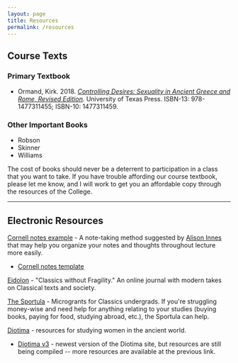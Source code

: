 ```yaml
---
layout: page
title: Resources
permalink: /resources
---
```


## Course Texts

### Primary Textbook
- Ormand, Kirk. 2018. [*Controlling Desires: Sexuality in Ancient Greece and Rome, Revised Edition*](https://www.amazon.com/dp/1477311459/ref=cm_sw_em_r_mt_dp_U_efM.Db423NXT8 ). University of Texas Press. ISBN-13: 978-1477311455; ISBN-10: 1477311459.  

### Other Important Books
- Robson 
- Skinner
- Williams

The cost of books should never be a deterrent to participation in a class that you want to take. If you have trouble affording our course textbook, please let me know, and I will work to get you an affordable copy through the resources of the College.  

***

## Electronic Resources
[Cornell notes example](https://alisoninnes.files.wordpress.com/2017/10/cornell-notes-quick-dirty-guide.pdf) - A note-taking method suggested by [Alison Innes](https://twitter.com/alisoninnes) that may help you organize your notes and thoughts throughout lecture more easily.  
- [Cornell notes template](https://alisoninnes.files.wordpress.com/2018/01/template-for-cornell-notes-unlined1.pdf)

[Eidolon](https://eidolon.pub) - "Classics without Fragility." An online journal with modern takes on Classical texts and society.  

[The Sportula](https://thesportula.wordpress.com/) - Microgrants for Classics undergrads. If you're struggling money-wise and need help for anything relating to your studies (buying books, paying for food, studying abroad, etc.), the Sportula can help.

[Diotima](https://diotimawcc.wordpress.com/) - resources for studying women in the ancient world.
- [Diotima v3](https://diotima-doctafemina.org/) - newest version of the Diotima site, but resources are still being compiled -- more resources are available at the previous link.
